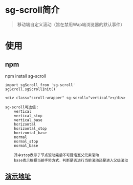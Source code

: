 # sg-scroll简介
> 移动端自定义滚动（旨在禁用Wap端浏览器的默认事件）

# 使用
## npm
npm install sg-scroll

```
import sgScroll from 'sg-scroll'
sgScroll.sgScrollInit()

<div class="scroll-wrapper" sg-scroll="vertical"></div>
```
```
sg-scroll可选值：
    vertical
    vertical_stop
    vertical_base
    horizontal
    horizontal_stop
    horizontal_base
    normal
    normal_stop
    normal_base

    其中stop表示子节点滚动完后不可冒泡至父元素滚动
    base表示根据当前手势方式，判断是否进行当前滚动还是进入父级滚动
```

## [演示地址](https://www.sghen.cn/vue-test/index.html#/demo/sg-scroll-demo "演示地址")
